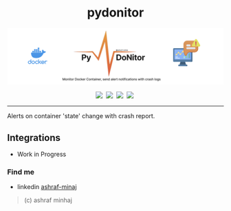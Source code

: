 <div align="center">

# pydonitor
![banner](docs/banner.png)

![](https://img.shields.io/badge/version-1.0%20alpha-orange?style=plastic&logo=version)&nbsp;
![](https://img.shields.io/badge/Docker--blue?style=plastic&logo=docker)&nbsp;
![](https://img.shields.io/badge/Github%20Actions-white?style=plastic&logo=githubactions)&nbsp;
![](https://img.shields.io/badge/Python-3.10-blue?style=plastic&logo=python)&nbsp;
</div>

----------

Alerts on container 'state' change with crash report.

## Integrations
  
- Work in Progress


### Find me 
* linkedin [ashraf-minaj](https://www.linkedin.com/in/ashraf-minhaj)

> (c) ashraf minhaj
